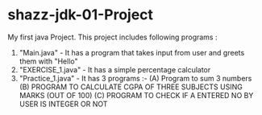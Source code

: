 # shazz-jdk-01-Project
My first java Project. 
This project includes following programs :
1. "Main.java" - It has a program that takes input from user and greets them with "Hello"
2. "EXERCISE_1.java" - It has a simple percentage calculator
3. "Practice_1.java" - It has 3 programs :- (A) Program to sum 3 numbers 
                                            (B) PROGRAM TO CALCULATE CGPA OF THREE SUBJECTS USING MARKS (OUT OF 100)
                                            (C) PROGRAM TO CHECK IF A ENTERED NO BY USER IS INTEGER OR NOT

